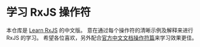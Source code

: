 # 学习 RxJS 操作符

本仓库是 [Learn RxJS](https://github.com/btroncone/learn-rxjs) 的中文版。
意在通过每个操作符的清晰示例及解释来进行 RxJS 的学习。
希望各位喜欢，另外配合[官方中文文档操作符篇](http://cn.rx.js.org/class/es6/Observable.js~Observable.html)来学习效果更佳。
